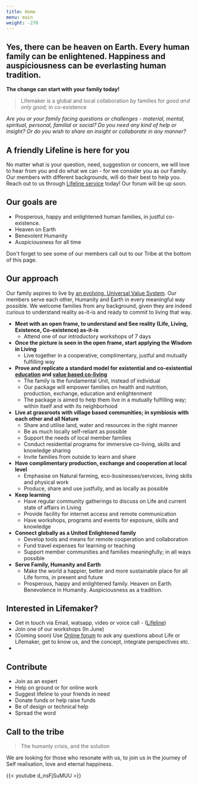 ```yaml
---
title: Home
menu: main
weight: -270
---
```


## Yes, there can be heaven on Earth. Every human family can be enlightened. Happiness and auspiciousness can be everlasting human tradition.

**The change can start with your family today!**  

> Lifemaker is a global and local collaboration by families for *good and only good*; in co-existence 

*Are you or your family facing questions or challenges - material, mental, spiritual, personal, familial or social? Do you need any kind of help or insight? Or do you wish to share an insight or collaborate in any manner?*

## A friendly Lifeline is here for you 

No matter what is your question, need, suggestion or concern, we will love to hear from you and do what we can - for we consider you as our Family. Our members with different backgrounds, will do their best to help you. Reach out to us through [Lifeline service](/lifeline) today! Our forum will be up soon. 


## Our goals are 

- Prosperous, happy and enlightened human families, in justful co-existence. 
- Heaven on Earth
- Benevolent Humanity
- Auspiciousness for all time

Don't forget to see some of our members call out to our Tribe at the bottom of this page.

## Our approach

Our family aspires to live by [an evolving, Universal Value System](/values). Our members serve each other, Humanity and Earth in every meaningful way possible. We welcome families from any background, given they are indeed curious to understand reality as-it-is and ready to commit to living that way.

- **Meet with an open frame, to understand and See reality (Life, Living, Existence, Co-existence) as-it-is**
  - Attend one of our introductory workshops of 7 days
- **Once the picture is seen in the open frame, start applying the Wisdom in Living** 
  - Live together in a cooperative, complimentary, justful and mutually fulfilling way 
- **Prove and replicate a standard model for existential and co-existential [education](/model) and [value based co-living](/values)**
  - The family is the fundamental Unit, instead of individual
  - Our package will empower families on health and nutrition, production, exchange, education and enlightenment
  - The package is aimed to help them live in a mutually fulfilling way; within itself and with its neighborhood
- **Live at grassroots with village based communities; in symbiosis with each other and all Nature** 
  - Share and utilise land, water and resources in the right manner
  - Be as much locally self-reliant as possible
  - Support the needs of local member families
  - Conduct residential programs for immersive co-living, skills and knowledge sharing
  - Invite families from outside to learn and share
- **Have complimentary production, exchange and cooperation at local level**
  - Emphasise on Natural farming, eco-businesses/services, living skills and physical work
  - Produce, share and use justfully, and as locally as possible
- **Keep learning** 
  - Have regular community gatherings to discuss on Life and current state of affairs in Living
  - Provide facility for internet access and remote communication
  - Have workshops, programs and events for exposure, skills and knowledge
- **Connect globally as a United Enlightened family**
  - Develop tools and means for remote cooperation and collaboration
  - Fund travel expenses for learning or teaching
  - Support member communities and families meaningfully; in all ways possible
- **Serve Family, Humanity and Earth** 
  - Make the world a happier, better and more sustainable place for all Life forms, in present and future 
  - Prosperous, happy and enlightened family. Heaven on Earth. Benevolence in Humanity. Auspiciousness as a tradition.

## Interested in Lifemaker?

  - Get in touch via Email, watsapp, video or voice call - ([Lifeline](/lifeline))
  - Join one of our workshops (In June)
  - (Coming soon) Use [Online forum](/forum) to ask any questions about Life or Lifemaker, get to know us, and the concept, integrate perspectives etc. 
-

## Contribute
* Join as an expert 
* Help on ground or for online work
* Suggest lifeline to your friends in need
* Donate funds or help raise funds
* Be of design or technical help
* Spread the word

## Call to the tribe

> The humanly crisis, and the solution

We are looking for those who resonate with us, to join us in the journey of Self realisation, love and eternal happiness.

{{< youtube d_nsFjSuMUU >}}
